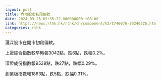 ```yaml
---
layout: post
title: 內地股市初段偏軟
date: 2024-03-25 09:35:22.000000000 +08:00
link: https://news.rthk.hk/rthk/ch/component/k2/1746076-20240325.htm
categories: rthk
---
```


滬深股市在開市初段偏軟。

上證綜合指數較早時報3042點，跌6點，跌幅0.2%。

深證成份指數報9538點，跌27點，跌幅0.29%。

創業板指數報1863點，跌5點，跌幅0.31%。
